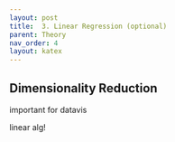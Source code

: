 ```yaml
---
layout: post
title:  3. Linear Regression (optional)
parent: Theory
nav_order: 4
layout: katex
---
```


## Dimensionality Reduction

important for datavis

linear alg!